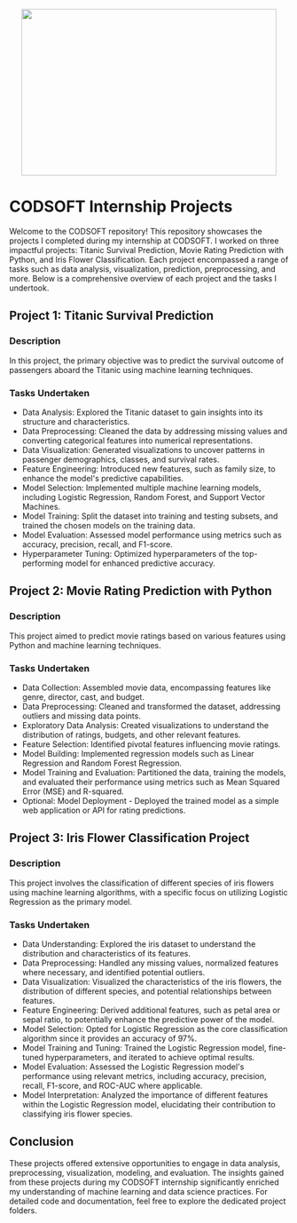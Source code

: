 <p align="center">
  <img width="460" height="300" src="https://github.com/Piyushoberoy/CODSOFT/assets/68097992/cf49bd01-6260-4056-bcf5-06d23ea76908">
</p>

# CODSOFT Internship Projects

Welcome to the CODSOFT repository! This repository showcases the projects I completed during my internship at CODSOFT. I worked on three impactful projects: Titanic Survival Prediction, Movie Rating Prediction with Python, and Iris Flower Classification. Each project encompassed a range of tasks such as data analysis, visualization, prediction, preprocessing, and more. Below is a comprehensive overview of each project and the tasks I undertook.

## Project 1: Titanic Survival Prediction

### Description
In this project, the primary objective was to predict the survival outcome of passengers aboard the Titanic using machine learning techniques.

### Tasks Undertaken
- Data Analysis: Explored the Titanic dataset to gain insights into its structure and characteristics.
- Data Preprocessing: Cleaned the data by addressing missing values and converting categorical features into numerical representations.
- Data Visualization: Generated visualizations to uncover patterns in passenger demographics, classes, and survival rates.
- Feature Engineering: Introduced new features, such as family size, to enhance the model's predictive capabilities.
- Model Selection: Implemented multiple machine learning models, including Logistic Regression, Random Forest, and Support Vector Machines.
- Model Training: Split the dataset into training and testing subsets, and trained the chosen models on the training data.
- Model Evaluation: Assessed model performance using metrics such as accuracy, precision, recall, and F1-score.
- Hyperparameter Tuning: Optimized hyperparameters of the top-performing model for enhanced predictive accuracy.

## Project 2: Movie Rating Prediction with Python

### Description
This project aimed to predict movie ratings based on various features using Python and machine learning techniques.

### Tasks Undertaken
- Data Collection: Assembled movie data, encompassing features like genre, director, cast, and budget.
- Data Preprocessing: Cleaned and transformed the dataset, addressing outliers and missing data points.
- Exploratory Data Analysis: Created visualizations to understand the distribution of ratings, budgets, and other relevant features.
- Feature Selection: Identified pivotal features influencing movie ratings.
- Model Building: Implemented regression models such as Linear Regression and Random Forest Regression.
- Model Training and Evaluation: Partitioned the data, training the models, and evaluated their performance using metrics such as Mean Squared Error (MSE) and R-squared.
- Optional: Model Deployment - Deployed the trained model as a simple web application or API for rating predictions.

## Project 3: Iris Flower Classification Project

### Description
This project involves the classification of different species of iris flowers using machine learning algorithms, with a specific focus on utilizing Logistic Regression as the primary model.

### Tasks Undertaken
- Data Understanding: Explored the iris dataset to understand the distribution and characteristics of its features.
- Data Preprocessing: Handled any missing values, normalized features where necessary, and identified potential outliers.
- Data Visualization: Visualized the characteristics of the iris flowers, the distribution of different species, and potential relationships between features.
- Feature Engineering: Derived additional features, such as petal area or sepal ratio, to potentially enhance the predictive power of the model.
- Model Selection: Opted for Logistic Regression as the core classification algorithm since it provides an accuracy of 97%.
- Model Training and Tuning: Trained the Logistic Regression model, fine-tuned hyperparameters, and iterated to achieve optimal results.
- Model Evaluation: Assessed the Logistic Regression model's performance using relevant metrics, including accuracy, precision, recall, F1-score, and ROC-AUC where applicable.
- Model Interpretation: Analyzed the importance of different features within the Logistic Regression model, elucidating their contribution to classifying iris flower species.

## Conclusion

These projects offered extensive opportunities to engage in data analysis, preprocessing, visualization, modeling, and evaluation. The insights gained from these projects during my CODSOFT internship significantly enriched my understanding of machine learning and data science practices. For detailed code and documentation, feel free to explore the dedicated project folders.
